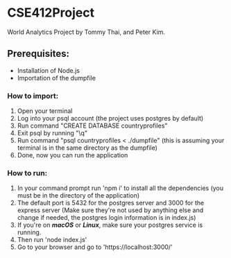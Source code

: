 # CSE412Project

World Analytics Project by Tommy Thai, and Peter Kim.

## Prerequisites:
* Installation of Node.js
* Importation of the dumpfile

### How to import:
1. Open your terminal
2. Log into your psql account (the project uses postgres by default)
3. Run command "CREATE DATABASE countryprofiles"
4. Exit psql by running "\q"
5. Run command "psql countryprofiles < ./dumpfile" (this is assuming your terminal is in the same directory as the dumpfile)
6. Done, now you can run the application 

### How to run:
1. In your command prompt run 'npm i' to install all the dependencies (you must be in the directory of the application)
2. The default port is 5432 for the postgres server and 3000 for the express server (Make sure they're not used by anything else and change if needed, the postgres login information is in index.js)
3. If you're on ***macOS*** or ***Linux***, make sure your postgres service is running.
4. Then run 'node index.js'
5. Go to your browser and go to 'https://localhost:3000/'

